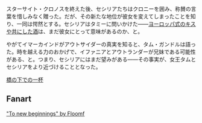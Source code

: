 <!-- title: 女王と騎士の杯 -->
<!-- relationship: Friends -->

スターサイト・クロノスを終えた後、セシリアたちはクロニーを囲み、称賛の言葉を惜しみなく贈った。だが、その新たな地位が彼女を変えてしまったことを知り、一同は愕然とする。セシリアはタミーに問いかけた――[ヨーロッパ式のキスや共にした酒](https://www.youtube.com/watch?v=NGC0VaSUPnE&t=14720s)は、まだ彼女にとって意味があるのか、と。

やがてイマーカインドがアウトサイダーの真実を知ると、タム・ガンドルは語った。時を越える力のおかげで、イファニアとアウトランダーが兄妹である可能性がある、と。つまり、セシリアにはまだ望みがある――その事実が、女王タムとセシリアをより近づけることとなった。

[橋の下での一杯](#embed:https://www.youtube.com/live/NGC0VaSUPnE?si=PSdF1DRfJUXe6ZXR&t=15970)

## Fanart

["To new beginnings" by Floomf](https://x.com/fluumf/status/1919736845048676373)

